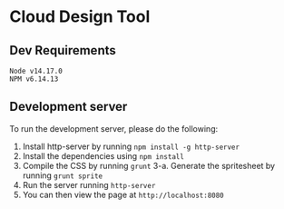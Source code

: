# Cloud Design Tool

## Dev Requirements
    Node v14.17.0
    NPM v6.14.13

## Development server
To run the development server, please do the following:

1. Install http-server by running `npm install -g http-server`
2. Install the dependencies using `npm install`
3. Compile the CSS by running `grunt`
    3-a. Generate the spritesheet by running `grunt sprite`
4. Run the server running `http-server`
5. You can then view the page at `http://localhost:8080`

